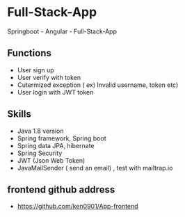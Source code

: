 # Full-Stack-App
Springboot - Angular - Full-Stack-App

## Functions
* User sign up
* User verify with token
* Cutermized exception ( ex) Invalid username, token etc)
* User login with JWT token

## Skills
* Java 1.8 version
* Spring framework, Spring boot
* Spring data JPA, hibernate
* Spring Security
* JWT (Json Web Token)
* JavaMailSender ( send an email) , test with mailtrap.io


## frontend github address
* https://github.com/ken0901/App-frontend
